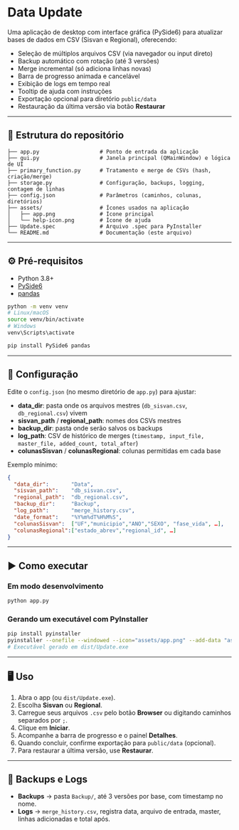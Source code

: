 # Data Update

Uma aplicação de desktop com interface gráfica (PySide6) para atualizar bases de dados em CSV (Sisvan e Regional), oferecendo:

- Seleção de múltiplos arquivos CSV (via navegador ou input direto)
- Backup automático com rotação (até 3 versões)
- Merge incremental (só adiciona linhas novas)
- Barra de progresso animada e cancelável
- Exibição de logs em tempo real
- Tooltip de ajuda com instruções
- Exportação opcional para diretório `public/data`
- Restauração da última versão via botão **Restaurar**

---

## 📁 Estrutura do repositório

```
├── app.py                   # Ponto de entrada da aplicação
├── gui.py                   # Janela principal (QMainWindow) e lógica de UI
├── primary_function.py      # Tratamento e merge de CSVs (hash, criação/merge)
├── storage.py               # Configuração, backups, logging, contagem de linhas
├── config.json              # Parâmetros (caminhos, colunas, diretórios)
├── assets/                  # Ícones usados na aplicação
│   ├── app.png              # Ícone principal
│   └── help-icon.png        # Ícone de ajuda
├── Update.spec              # Arquivo .spec para PyInstaller
└── README.md                # Documentação (este arquivo)
```

---

## ⚙️ Pré-requisitos

- Python 3.8+
- [PySide6](https://pypi.org/project/PySide6/)
- [pandas](https://pypi.org/project/pandas/)

```bash
python -m venv venv
# Linux/macOS
source venv/bin/activate
# Windows
venv\Scripts\activate

pip install PySide6 pandas
```

---

## 🔧 Configuração

Edite o `config.json` (no mesmo diretório de `app.py`) para ajustar:

- **data\_dir**: pasta onde os arquivos mestres (`db_sisvan.csv`, `db_regional.csv`) vivem
- **sisvan\_path** / **regional\_path**: nomes dos CSVs mestres
- **backup\_dir**: pasta onde serão salvos os backups
- **log\_path**: CSV de histórico de merges (`timestamp, input_file, master_file, added_count, total_after`)
- **colunasSisvan** / **colunasRegional**: colunas permitidas em cada base

Exemplo mínimo:

```json
{
  "data_dir":       "Data",
  "sisvan_path":    "db_sisvan.csv",
  "regional_path":  "db_regional.csv",
  "backup_dir":     "Backup",
  "log_path":       "merge_history.csv",
  "date_format":    "%Y%m%dT%H%M%S",
  "colunasSisvan":  ["UF","municipio","ANO","SEXO", "fase_vida", …],
  "colunasRegional":["estado_abrev","regional_id", …]
}
```

---

## ▶️ Como executar

### Em modo desenvolvimento

```bash
python app.py
```

### Gerando um executável com PyInstaller

```bash
pip install pyinstaller
pyinstaller --onefile --windowed --icon="assets/app.png" --add-data "assets/app.png;assets" --add-data "assets/help-icon.png;assets" --name Update app.py
# Executável gerado em dist/Update.exe
```

---

## 🖥️ Uso

1. Abra o app (ou `dist/Update.exe`).
2. Escolha **Sisvan** ou **Regional**.
3. Carregue seus arquivos `.csv` pelo botão **Browser** ou digitando caminhos separados por `;`.
4. Clique em **Iniciar**.
5. Acompanhe a barra de progresso e o painel **Detalhes**.
6. Quando concluir, confirme exportação para `public/data` (opcional).
7. Para restaurar a última versão, use **Restaurar**.

---

## 🔄 Backups e Logs

- **Backups** → pasta `Backup/`, até 3 versões por base, com timestamp no nome.
- **Logs**   → `merge_history.csv`, registra data, arquivo de entrada, master, linhas adicionadas e total após.
